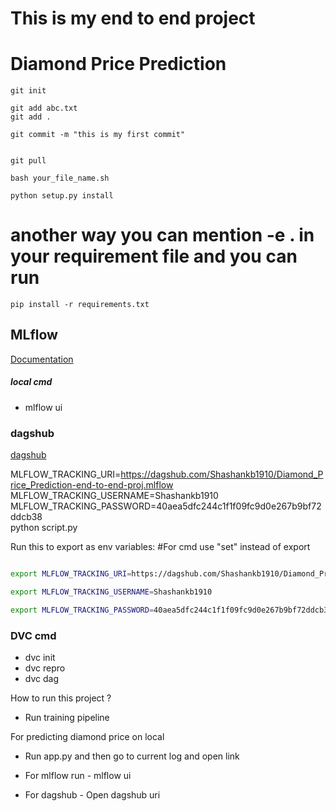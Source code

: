 # This is my end to end project

# Diamond Price Prediction

```
git init
```

```
git add abc.txt
git add .
```
```
git commit -m "this is my first commit"
```

```

git pull

```

```
bash your_file_name.sh
```

```
python setup.py install
```

# another way you can mention -e . in your requirement file and you can run

```
pip install -r requirements.txt
```


## MLflow

[Documentation](https://mlflow.org/docs/latest/index.html)


##### local cmd
- mlflow ui

### dagshub
[dagshub](https://dagshub.com/)

MLFLOW_TRACKING_URI=https://dagshub.com/Shashankb1910/Diamond_Price_Prediction-end-to-end-proj.mlflow \
MLFLOW_TRACKING_USERNAME=Shashankb1910 \
MLFLOW_TRACKING_PASSWORD=40aea5dfc244c1f1f09fc9d0e267b9bf72ddcb38 \
python script.py

Run this to export as env variables:
#For cmd use "set" instead of export

```bash

export MLFLOW_TRACKING_URI=https://dagshub.com/Shashankb1910/Diamond_Price_Prediction-end-to-end-proj.mlflow 

export MLFLOW_TRACKING_USERNAME=Shashankb1910

export MLFLOW_TRACKING_PASSWORD=40aea5dfc244c1f1f09fc9d0e267b9bf72ddcb38

```


### DVC cmd
- dvc init
- dvc repro
- dvc dag


How to run this project ?
- Run training pipeline 

For predicting diamond price on local 
- Run app.py and then go to current log and open link

- For mlflow run - mlflow ui
- For dagshub - Open dagshub uri 
